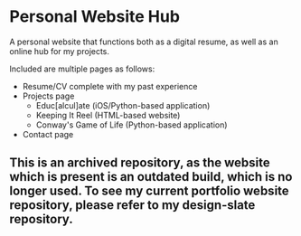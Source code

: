 # Personal Website Hub
A personal website that functions both as a digital resume, as well as an online hub for my projects.

Included are multiple pages as follows:
- Resume/CV complete with my past experience
- Projects page
  - Educ[alcul]ate (iOS/Python-based application)
  - Keeping It Reel (HTML-based website)
  - Conway's Game of Life (Python-based application)
- Contact page

## This is an archived repository, as the website which is present is an outdated build, which is no longer used. To see my current portfolio website repository, please refer to my design-slate repository.
